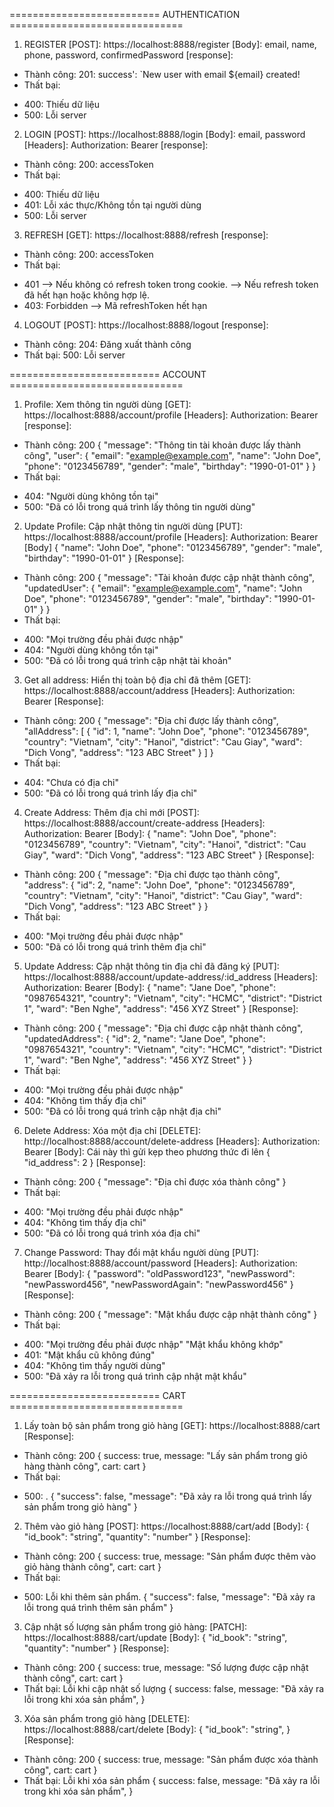 ========================== AUTHENTICATION ==============================
1. REGISTER
[POST]: https://localhost:8888/register
[Body]: email, name, phone, password, confirmedPassword
[response]: 
- Thành công: 201: success': `New user with email ${email} created!
- Thất bại:
 + 400: Thiếu dữ liệu
 + 500: Lỗi server
2. LOGIN
[POST]: https://localhost:8888/login
[Body]: email, password
[Headers]: Authorization: Bearer <accessToken>
[response]:
- Thành công: 200: accessToken
- Thất bại: 
 + 400: Thiếu dữ liệu
 + 401: Lỗi xác thực/Không tồn tại người dùng
 + 500: Lỗi server
3. REFRESH
[GET]: https://localhost:8888/refresh
[response]:
- Thành công: 200: accessToken
- Thất bại:
 + 401
   --> Nếu không có refresh token trong cookie.
   --> Nếu refresh token đã hết hạn hoặc không hợp lệ.
 + 403: Forbidden
   --> Mã refreshToken hết hạn
4. LOGOUT
[POST]: https://localhost:8888/logout
[response]:
- Thành công: 204: Đăng xuất thành công
- Thất bại: 500: Lỗi server

========================== ACCOUNT ==============================
1. Profile: Xem thông tin người dùng
[GET]: https://localhost:8888/account/profile
[Headers]: Authorization: Bearer <accessToken>
[response]:
- Thành công: 200
{
    "message": "Thông tin tài khoản được lấy thành công",
    "user": {
        "email": "example@example.com",
        "name": "John Doe",
        "phone": "0123456789",
        "gender": "male",
        "birthday": "1990-01-01"
    }
}
- Thất bại:
+ 404: "Người dùng không tồn tại"
+ 500: "Đã có lỗi trong quá trình lấy thông tin người dùng"

2. Update Profile: Cập nhật thông tin người dùng
[PUT]: https://localhost:8888/account/profile
[Headers]: Authorization: Bearer <accessToken>
[Body]
{
    "name": "John Doe",
    "phone": "0123456789",
    "gender": "male",
    "birthday": "1990-01-01"
}
[Response]:
- Thành công: 200
{
    "message": "Tài khoản được cập nhật thành công",
    "updatedUser": {
        "email": "example@example.com",
        "name": "John Doe",
        "phone": "0123456789",
        "gender": "male",
        "birthday": "1990-01-01"
    }
}
- Thất bại:
+ 400: "Mọi trường đều phải được nhập"
+ 404: "Người dùng không tồn tại"
+ 500: "Đã có lỗi trong quá trình cập nhật tài khoản"

3. Get all address: Hiển thị toàn bộ địa chỉ đã thêm
[GET]: https://localhost:8888/account/address
[Headers]: Authorization: Bearer <accessToken>
[Response]:
- Thành công: 200
{
    "message": "Địa chỉ được lấy thành công",
    "allAddress": [
        {
            "id": 1,
            "name": "John Doe",
            "phone": "0123456789",
            "country": "Vietnam",
            "city": "Hanoi",
            "district": "Cau Giay",
            "ward": "Dich Vong",
            "address": "123 ABC Street"
        }
    ]
}
- Thất bại:
+ 404: "Chưa có địa chỉ"
+ 500: "Đã có lỗi trong quá trình lấy địa chỉ"

4. Create Address: Thêm địa chỉ mới
[POST]: https://localhost:8888/account/create-address
[Headers]: Authorization: Bearer <accessToken>
[Body]:
{
    "name": "John Doe",
    "phone": "0123456789",
    "country": "Vietnam",
    "city": "Hanoi",
    "district": "Cau Giay",
    "ward": "Dich Vong",
    "address": "123 ABC Street"
}
[Response]:
- Thành công: 200
{
    "message": "Địa chỉ được tạo thành công",
    "address": {
        "id": 2,
        "name": "John Doe",
        "phone": "0123456789",
        "country": "Vietnam",
        "city": "Hanoi",
        "district": "Cau Giay",
        "ward": "Dich Vong",
        "address": "123 ABC Street"
    }
}
- Thất bại:
 + 400: "Mọi trường đều phải được nhập"
 + 500: "Đã có lỗi trong quá trình thêm địa chỉ"

5. Update Address: Cập nhật thông tin địa chỉ đã đăng ký
[PUT]: https://localhost:8888/account/update-address/:id_address
[Headers]: Authorization: Bearer <accessToken>
[Body]:
{
    "name": "Jane Doe",
    "phone": "0987654321",
    "country": "Vietnam",
    "city": "HCMC",
    "district": "District 1",
    "ward": "Ben Nghe",
    "address": "456 XYZ Street"
}
[Response]:
- Thành công: 200
{
    "message": "Địa chỉ được cập nhật thành công",
    "updatedAddress": {
        "id": 2,
        "name": "Jane Doe",
        "phone": "0987654321",
        "country": "Vietnam",
        "city": "HCMC",
        "district": "District 1",
        "ward": "Ben Nghe",
        "address": "456 XYZ Street"
    }
}
- Thất bại:
+ 400: "Mọi trường đều phải được nhập"
+ 404: "Không tìm thấy địa chỉ"
+ 500: "Đã có lỗi trong quá trình cập nhật địa chỉ"

6. Delete Address: Xóa một địa chỉ
[DELETE]: http://localhost:8888/account/delete-address
[Headers]: Authorization: Bearer <accessToken>
[Body]: Cái này thì gửi kẹp theo phương thức đi lên 
{
    "id_address": 2
}
[Response]:
- Thành công: 200
{
    "message": "Địa chỉ được xóa thành công"
}
- Thất bại:
 + 400: "Mọi trường đều phải được nhập"
 + 404: "Không tìm thấy địa chỉ"
 + 500: "Đã có lỗi trong quá trình xóa địa chỉ"

7. Change Password: Thay đổi mật khẩu người dùng
[PUT]: http://localhost:8888/account/password
[Headers]: Authorization: Bearer <accessToken>
[Body]:
{
    "password": "oldPassword123",
    "newPassword": "newPassword456",
    "newPasswordAgain": "newPassword456"
}
[Response]:
- Thành công: 200
{
    "message": "Mật khẩu được cập nhật thành công"
}
- Thất bại:
 + 400:
    "Mọi trường đều phải được nhập"
    "Mật khẩu không khớp"
 + 401: "Mật khẩu cũ không đúng"
 + 404: "Không tìm thấy người dùng"
 + 500: "Đã xảy ra lỗi trong quá trình cập nhật mật khẩu"

========================== CART ==============================
1. Lấy toàn bộ sản phẩm trong giỏ hàng
[GET]: https://localhost:8888/cart
[Response]:
- Thành công: 200
{
    success: true,
    message: "Lấy sản phẩm trong giỏ hàng thành công",
    cart: cart
}
- Thất bại:
+ 500: .
    {
        "success": false,
        "message": "Đã xảy ra lỗi trong quá trình lấy sản phẩm trong giỏ hàng"
    }

2. Thêm vào giỏ hàng
[POST]: https://localhost:8888/cart/add
[Body]: 
{
    "id_book": "string",
    "quantity": "number"
}
[Response]:
- Thành công: 200
    {
        success: true,
        message: "Sản phẩm được thêm vào giỏ hàng thành công",
        cart: cart
    }
- Thất bại: 
+ 500: Lỗi khi thêm sản phẩm.
    {
        "success": false,
        "message": "Đã xảy ra lỗi trong quá trình thêm sản phẩm"
    }

3. Cập nhật số lượng sản phẩm trong giỏ hàng:
[PATCH]: https://localhost:8888/cart/update
[Body]:
{
    "id_book": "string",
    "quantity": "number"
}
[Response]:
- Thành công: 200
    {
        success: true,
        message: "Số lượng được cập nhật thành công",
        cart: cart
    }
- Thất bại: Lỗi khi cập nhật số lượng
    {
        success: false,
        message: "Đã xảy ra lỗi trong khi xóa sản phẩm",
    }

3. Xóa sản phẩm trong giỏ hàng
[DELETE]: https://localhost:8888/cart/delete
[Body]:
{
    "id_book": "string",
}
[Response]:
- Thành công: 200
    {
        success: true,
        message: "Sản phẩm được xóa thành công",
        cart: cart 
    }
- Thất bại: Lỗi khi xóa sản phẩm
    {
        success: false,
        message: "Đã xảy ra lỗi trong khi xóa sản phẩm",
    }
    





